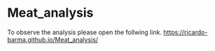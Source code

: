 # Meat_analysis

To observe the analysis please open the follwing link.
https://ricardo-barma.github.io/Meat_analysis/
